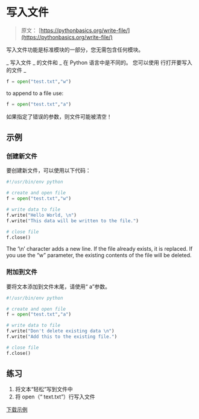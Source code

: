 # 写入文件

> 原文： [https://pythonbasics.org/write-file/](https://pythonbasics.org/write-file/)

写入文件功能是标准模块的一部分，您无需包含任何模块。

_ 写入文件 _ 的文件和 _ 在 Python 语言中是不同的。
您可以使用
行打开要写入的文件 _

```py
f = open("test.txt","w")

```

to append to a file use:

```py
f = open("test.txt","a")

```

如果指定了错误的参数，则文件可能被清空！



## 示例

### 创建新文件

要创建新文件，可以使用以下代码：

```py
#!/usr/bin/env python

# create and open file
f = open("test.txt","w")

# write data to file 
f.write("Hello World, \n")
f.write("This data will be written to the file.")

# close file
f.close()

```

The ‘\n’ character adds a new line. If the file already exists, it is replaced. If you use the “w” parameter, the existing contents of the file will be deleted.

### 附加到文件

要将文本添加到文件末尾，请使用“ a”参数。

```py
#!/usr/bin/env python

# create and open file
f = open("test.txt","a")

# write data to file 
f.write("Don't delete existing data \n")
f.write("Add this to the existing file.")

# close file
f.close()

```

## 练习

1.  将文本“轻松”写到文件中
2.  将 open（“ text.txt”）行写入文件

[下载示例](https://gum.co/dcsp)